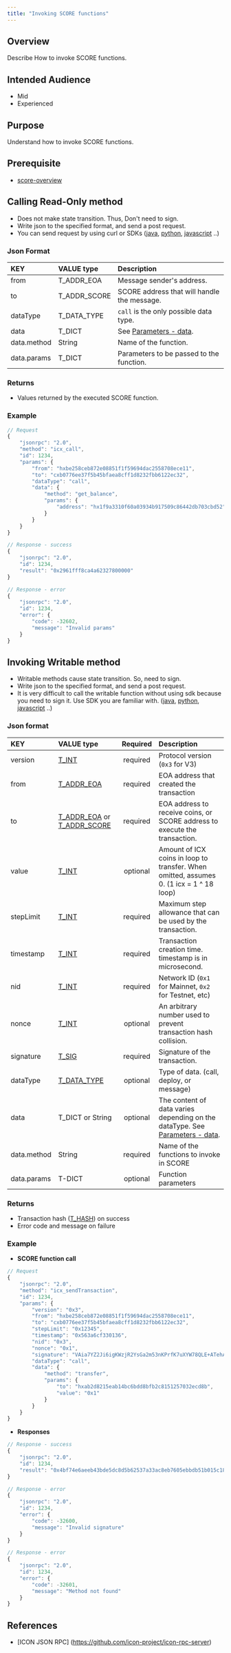 ```yaml
---
title: "Invoking SCORE functions"
---
```


## Overview

Describe How to invoke SCORE functions.

## Intended Audience

* Mid  
* Experienced

## Purpose 

Understand how to invoke SCORE functions.

## Prerequisite 

* [score-overview](https://github.com/icon-project/documentation/blob/develop/score/score-overview.md)

## Calling Read-Only method

- Does not make state transition. Thus, Don't need to sign.
- Write json to the specified format, and send a post request.
- You can send request by using curl or SDKs ([java](https://github.com/icon-project/documentation/blob/develop/references/java-sdk/java-sdk-reference.md), [python](https://github.com/icon-project/documentation/blob/develop/references/python-sdk/quickstart.md), [javascript](https://github.com/icon-project/documentation/blob/develop/references/javascript-sdk/quickstart.md) ..)

### Json Format

| KEY         | VALUE type                    | Description                                    |
| :---------- | :---------------------------- | :--------------------------------------------- |
| from        | T_ADDR_EOA     | Message sender's address.                      |
| to          | T_ADDR_SCORE | SCORE address that will handle the message.    |
| dataType    | T_DATA_TYPE   | `call` is the only possible data type.         |
| data        | T_DICT                        | See [Parameters - data](https://github.com/icon-project/documentation/blob/develop/references/json-rpc/icon-json-rpc-v3.md#sendtxparameterdata). |
| data.method | String                        | Name of the function.                          |
| data.params | T_DICT                        | Parameters to be passed to the function.       |

### Returns

- Values returned by the executed SCORE function.

### Example

```javascript
// Request
{
    "jsonrpc": "2.0",
    "method": "icx_call",
    "id": 1234,
    "params": {
        "from": "hxbe258ceb872e08851f1f59694dac2558708ece11",
        "to": "cxb0776ee37f5b45bfaea8cff1d8232fbb6122ec32",
        "dataType": "call",
        "data": {
            "method": "get_balance",
            "params": {
                "address": "hx1f9a3310f60a03934b917509c86442db703cbd52"
            }
        }
    }
}

// Response - success
{
    "jsonrpc": "2.0",
    "id": 1234,
    "result": "0x2961fff8ca4a62327800000"
}

// Response - error
{
    "jsonrpc": "2.0",
    "id": 1234,
    "error": {
        "code": -32602,
        "message": "Invalid params"
    }
}
```

## Invoking Writable method

- Writable methods cause state transition. So, need to sign.
- Write json to the specified format, and send a post request.
- It is very difficult to call the writable function without using sdk because you need to sign it. Use SDK you are familiar with. ([java](https://github.com/icon-project/documentation/blob/develop/references/java-sdk/java-sdk-reference.md), [python](https://github.com/icon-project/documentation/blob/develop/references/python-sdk/quickstart.md), [javascript](https://github.com/icon-project/documentation/blob/develop/references/javascript-sdk/quickstart.md) ..)

### Json format

| KEY       | VALUE type                                                 | Required | Description                                                  |
| :-------- | :--------------------------------------------------------- | :------: | :----------------------------------------------------------- |
| version   | [T_INT](https://github.com/icon-project/documentation/blob/develop/references/json-rpc/icon-json-rpc-v3.md#T_INT)                                            | required | Protocol version (`0x3` for V3)                              |
| from      | [T_ADDR_EOA](https://github.com/icon-project/documentation/blob/develop/references/json-rpc/icon-json-rpc-v3.md#T_ADDR_EOA)                                  | required | EOA address that created the transaction                     |
| to        | [T_ADDR_EOA](https://github.com/icon-project/documentation/blob/develop/references/json-rpc/icon-json-rpc-v3.md#T_ADDR_EOA) or [T_ADDR_SCORE](https://github.com/icon-project/documentation/blob/develop/references/json-rpc/icon-json-rpc-v3.md#T_ADDR_SCORE) | required | EOA address to receive coins, or SCORE address to execute the transaction. |
| value     | [T_INT](https://github.com/icon-project/documentation/blob/develop/references/json-rpc/icon-json-rpc-v3.md#T_INT)                                            | optional | Amount of ICX coins in loop to transfer. When omitted, assumes 0. (1 icx = 1 ^ 18 loop) |
| stepLimit | [T_INT](https://github.com/icon-project/documentation/blob/develop/references/json-rpc/icon-json-rpc-v3.md#T_INT)                                            | required | Maximum step allowance that can be used by the transaction.  |
| timestamp | [T_INT](https://github.com/icon-project/documentation/blob/develop/references/json-rpc/icon-json-rpc-v3.md#T_INT)                                            | required | Transaction creation time. timestamp is in microsecond.      |
| nid       | [T_INT](https://github.com/icon-project/documentation/blob/develop/references/json-rpc/icon-json-rpc-v3.md#T_INT)                                            | required | Network ID (`0x1` for Mainnet, `0x2` for Testnet, etc)       |
| nonce     | [T_INT](https://github.com/icon-project/documentation/blob/develop/references/json-rpc/icon-json-rpc-v3.md#T_INT)                                            | optional | An arbitrary number used to prevent transaction hash collision. |
| signature | [T_SIG](https://github.com/icon-project/documentation/blob/develop/references/json-rpc/icon-json-rpc-v3.md#T_SIG)                                            | required | Signature of the transaction.                                |
| dataType  | [T_DATA_TYPE](https://github.com/icon-project/documentation/blob/develop/references/json-rpc/icon-json-rpc-v3.md#T_DATA_TYPE)                                | optional | Type of data. (call, deploy, or message)                     |
| data      | T_DICT or String                                           | optional | The content of data varies depending on the dataType. See [Parameters - data](https://github.com/icon-project/documentation/blob/develop/references/json-rpc/icon-json-rpc-v3.md#sendtxparameterdata). |
| data.method | String | required | Name of the functions to invoke in SCORE |
| data.params | T-DICT | optional | Function parameters |


### Returns

- Transaction hash ([T_HASH](#T_HASH)) on success
- Error code and message on failure

### Example
- **SCORE function call**

```javascript
// Request
{
    "jsonrpc": "2.0",
    "method": "icx_sendTransaction",
    "id": 1234,
    "params": {
        "version": "0x3",
        "from": "hxbe258ceb872e08851f1f59694dac2558708ece11",
        "to": "cxb0776ee37f5b45bfaea8cff1d8232fbb6122ec32",
        "stepLimit": "0x12345",
        "timestamp": "0x563a6cf330136",
        "nid": "0x3",
        "nonce": "0x1",
        "signature": "VAia7YZ2Ji6igKWzjR2YsGa2m53nKPrfK7uXYW78QLE+ATehAVZPC40szvAiA6NEU5gCYB4c4qaQzqDh2ugcHgA=",
        "dataType": "call",
        "data": {
            "method": "transfer",
            "params": {
                "to": "hxab2d8215eab14bc6bdd8bfb2c8151257032ecd8b",
                "value": "0x1"
            }
        }
    }
}
```

- **Responses**
```javascript
// Response - success
{
    "jsonrpc": "2.0",
    "id": 1234,
    "result": "0x4bf74e6aeeb43bde5dc8d5b62537a33ac8eb7605ebbdb51b015c1881b45b3aed" // transaction hash
}

// Response - error
{
    "jsonrpc": "2.0",
    "id": 1234,
    "error": {
        "code": -32600,
        "message": "Invalid signature"
    }
}

// Response - error
{
    "jsonrpc": "2.0",
    "id": 1234,
    "error": {
        "code": -32601,
        "message": "Method not found"
    }
}
```

## References

* [ICON JSON RPC] (https://github.com/icon-project/icon-rpc-server)
